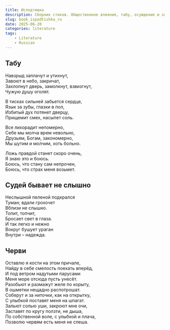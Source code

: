 ```yaml
---
title: Исподтишка
description: Сборник стихов. Общественное влияние, табу, осуждение и зависимости.
slug: book_ispodtishka_ru
date: 2025-06-20
categories: literature
tags:
    - Literature
    - Russian
---
```


## Табу

Навзрыд заплачут и утихнут,<br>
Завоют в небо, закричат,<br>
Захлопнут дверь, замолкнут, взвизгнут,<br>
Чужую душу оголят.<br>

В тисках сильней забьется сердце,<br>
Язык за зубы, глазки в пол,<br>
Избитый дух потянет дверцу,<br>
Прищемит смех, насыпет соль.<br>

Все лихорадит непомерно,<br>
Себе мы молча врем невольно,<br>
Друзьям, Богам, закономерно,<br>
Мы шутим и молчим, хоть больно.<br>

Ложь правдой станет скоро очень,<br>
Я знаю это и боюсь.<br>
Боюсь, что стану сам непрочен,<br>
Боюсь, что страх меня возьмет.<br>

## Судей бывает не слышно

Неслышной пеленой подкрался<br>
Туман; вдали грохочет<br>
Вблизи не слышно.<br>
Топит, топчит,<br>
Бросает свет в глаза.<br>
И так легко и нежно<br>
Вокруг бушует ураган<br>
Внутри – надежда.<br>

## Черви

Оставлю я кости на этом причале,<br>
Найду в себе смелость поехать вперёд,<br>
И под ветром надутыми парусами<br>
Меня море отсюда пусть унесёт.<br>
Разобьют и размажут желе по корыту,<br>
В ошметки нещадно распотрошат.<br>
Соберут и за ниточки, как на открытку,<br>
С улыбкой поставят меня на шпагат.<br>
Зальют солью уши, закроют мне очи,<br>
Заставят по кругу ползти, не дыша,<br>
По собственной воле, с улыбкой и плача,<br>
Позволю червям есть меня не спеша.<br>
